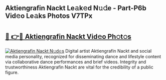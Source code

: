 ## Aktiengrafin Nackt Le𝚊k𝚎d N𝚞𝚍e - Part-P6b Vid𝚎o Le𝚊ks Photos V7TPx

# <h2><a href="http://fbb117u.evod.top/?m=Aktiengrafin+Nackt">🔗 👉🔴 Aktiengrafin Nackt Vid𝚎o Ph𝚘t𝚘s</a></h2>

[![Aktiengrafin Nackt N𝚞d𝚎s](https://i.imgur.com/8V9OHl7.gif)](http://fbb117u.evod.top/?m=Aktiengrafin+Nackt)
Digital artist Aktiengrafin Nackt and social media personality, recognized for disseminating dance and lifestyle content via collaborative dance performances and brief videos. Integrity and trustworthiness Aktiengrafin Nackt are vital for the credibility of a public figure. 
